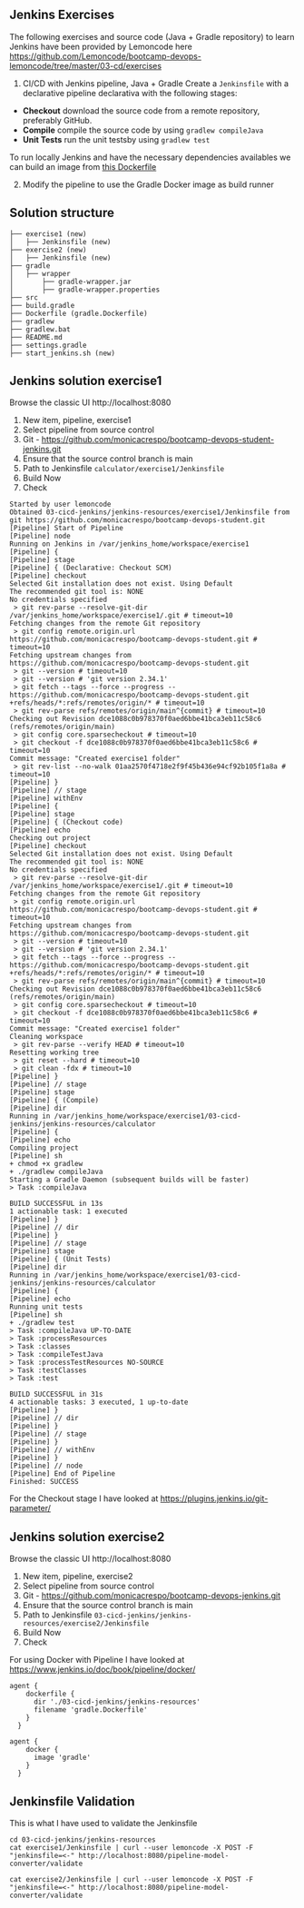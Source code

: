 ## Jenkins Exercises
The following exercises and source code (Java + Gradle repository) to learn Jenkins have been provided by Lemoncode here https://github.com/Lemoncode/bootcamp-devops-lemoncode/tree/master/03-cd/exercises 

1. CI/CD with Jenkins pipeline, Java + Gradle
Create a `Jenkinsfile` with a declarative pipeline declarativa with the following stages:
 
* **Checkout** download the source code from a remote repository, preferably GitHub.
* **Compile** compile the source code by using `gradlew compileJava`
* **Unit Tests** run the unit testsby using `gradlew test`
 
To run locally Jenkins and have the necessary dependencies availables we can build an image from [this Dockerfile](gradle.Dockerfile)
 
2. Modify the pipeline to use the Gradle Docker image as build runner

## Solution structure 


```
├── exercise1 (new)
│   ├── Jenkinsfile (new)
├── exercise2 (new)
│   ├── Jenkinsfile (new)
├── gradle
│   ├── wrapper
│   	├── gradle-wrapper.jar
│   	├── gradle-wrapper.properties
├── src
├── build.gradle
├── Dockerfile (gradle.Dockerfile)
├── gradlew
├── gradlew.bat
├── README.md
├── settings.gradle
├── start_jenkins.sh (new)
```

## Jenkins solution exercise1

Browse the classic UI http://localhost:8080

1. New item, pipeline, exercise1
2. Select pipeline from source control
3. Git - https://github.com/monicacrespo/bootcamp-devops-student-jenkins.git
4. Ensure that the source control branch is main
5. Path to Jenkinsfile `calculator/exercise1/Jenkinsfile`
6. Build Now
7. Check
```
Started by user lemoncode
Obtained 03-cicd-jenkins/jenkins-resources/exercise1/Jenkinsfile from git https://github.com/monicacrespo/bootcamp-devops-student.git
[Pipeline] Start of Pipeline
[Pipeline] node
Running on Jenkins in /var/jenkins_home/workspace/exercise1
[Pipeline] {
[Pipeline] stage
[Pipeline] { (Declarative: Checkout SCM)
[Pipeline] checkout
Selected Git installation does not exist. Using Default
The recommended git tool is: NONE
No credentials specified
 > git rev-parse --resolve-git-dir /var/jenkins_home/workspace/exercise1/.git # timeout=10
Fetching changes from the remote Git repository
 > git config remote.origin.url https://github.com/monicacrespo/bootcamp-devops-student.git # timeout=10
Fetching upstream changes from https://github.com/monicacrespo/bootcamp-devops-student.git
 > git --version # timeout=10
 > git --version # 'git version 2.34.1'
 > git fetch --tags --force --progress -- https://github.com/monicacrespo/bootcamp-devops-student.git +refs/heads/*:refs/remotes/origin/* # timeout=10
 > git rev-parse refs/remotes/origin/main^{commit} # timeout=10
Checking out Revision dce1088c0b978370f0aed6bbe41bca3eb11c58c6 (refs/remotes/origin/main)
 > git config core.sparsecheckout # timeout=10
 > git checkout -f dce1088c0b978370f0aed6bbe41bca3eb11c58c6 # timeout=10
Commit message: "Created exercise1 folder"
 > git rev-list --no-walk 01aa2570f4718e2f9f45b436e94cf92b105f1a8a # timeout=10
[Pipeline] }
[Pipeline] // stage
[Pipeline] withEnv
[Pipeline] {
[Pipeline] stage
[Pipeline] { (Checkout code)
[Pipeline] echo
Checking out project
[Pipeline] checkout
Selected Git installation does not exist. Using Default
The recommended git tool is: NONE
No credentials specified
 > git rev-parse --resolve-git-dir /var/jenkins_home/workspace/exercise1/.git # timeout=10
Fetching changes from the remote Git repository
 > git config remote.origin.url https://github.com/monicacrespo/bootcamp-devops-student.git # timeout=10
Fetching upstream changes from https://github.com/monicacrespo/bootcamp-devops-student.git
 > git --version # timeout=10
 > git --version # 'git version 2.34.1'
 > git fetch --tags --force --progress -- https://github.com/monicacrespo/bootcamp-devops-student.git +refs/heads/*:refs/remotes/origin/* # timeout=10
 > git rev-parse refs/remotes/origin/main^{commit} # timeout=10
Checking out Revision dce1088c0b978370f0aed6bbe41bca3eb11c58c6 (refs/remotes/origin/main)
 > git config core.sparsecheckout # timeout=10
 > git checkout -f dce1088c0b978370f0aed6bbe41bca3eb11c58c6 # timeout=10
Commit message: "Created exercise1 folder"
Cleaning workspace
 > git rev-parse --verify HEAD # timeout=10
Resetting working tree
 > git reset --hard # timeout=10
 > git clean -fdx # timeout=10
[Pipeline] }
[Pipeline] // stage
[Pipeline] stage
[Pipeline] { (Compile)
[Pipeline] dir
Running in /var/jenkins_home/workspace/exercise1/03-cicd-jenkins/jenkins-resources/calculator
[Pipeline] {
[Pipeline] echo
Compiling project
[Pipeline] sh
+ chmod +x gradlew
+ ./gradlew compileJava
Starting a Gradle Daemon (subsequent builds will be faster)
> Task :compileJava

BUILD SUCCESSFUL in 13s
1 actionable task: 1 executed
[Pipeline] }
[Pipeline] // dir
[Pipeline] }
[Pipeline] // stage
[Pipeline] stage
[Pipeline] { (Unit Tests)
[Pipeline] dir
Running in /var/jenkins_home/workspace/exercise1/03-cicd-jenkins/jenkins-resources/calculator
[Pipeline] {
[Pipeline] echo
Running unit tests
[Pipeline] sh
+ ./gradlew test
> Task :compileJava UP-TO-DATE
> Task :processResources
> Task :classes
> Task :compileTestJava
> Task :processTestResources NO-SOURCE
> Task :testClasses
> Task :test

BUILD SUCCESSFUL in 31s
4 actionable tasks: 3 executed, 1 up-to-date
[Pipeline] }
[Pipeline] // dir
[Pipeline] }
[Pipeline] // stage
[Pipeline] }
[Pipeline] // withEnv
[Pipeline] }
[Pipeline] // node
[Pipeline] End of Pipeline
Finished: SUCCESS
```

For the Checkout stage I have looked at https://plugins.jenkins.io/git-parameter/

## Jenkins solution exercise2

Browse the classic UI http://localhost:8080

1. New item, pipeline, exercise2
2. Select pipeline from source control
3. Git - https://github.com/monicacrespo/bootcamp-devops-jenkins.git
4. Ensure that the source control branch is main
5. Path to Jenkinsfile `03-cicd-jenkins/jenkins-resources/exercise2/Jenkinsfile`
6. Build Now
7. Check

For using Docker with Pipeline I have looked at https://www.jenkins.io/doc/book/pipeline/docker/


```
agent {  
    dockerfile {
      dir './03-cicd-jenkins/jenkins-resources'    
      filename 'gradle.Dockerfile'
    }
  }
```

```
agent {
    docker {     
      image 'gradle'
    }
  }
```


## Jenkinsfile Validation
This is what I have used to validate the Jenkinsfile

```
cd 03-cicd-jenkins/jenkins-resources
cat exercise1/Jenkinsfile | curl --user lemoncode -X POST -F "jenkinsfile=<-" http://localhost:8080/pipeline-model-converter/validate
```

```
cat exercise2/Jenkinsfile | curl --user lemoncode -X POST -F "jenkinsfile=<-" http://localhost:8080/pipeline-model-converter/validate
```